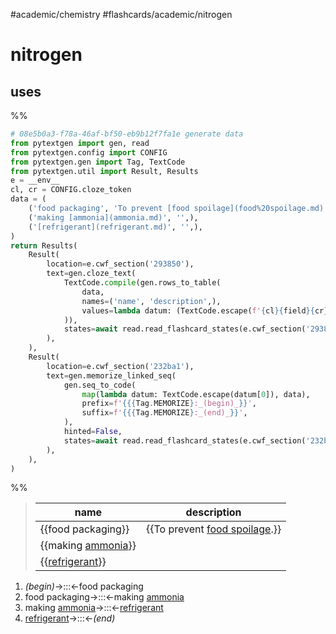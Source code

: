 #academic/chemistry #flashcards/academic/nitrogen

# nitrogen

## uses

%%
```Python
# 08e5b0a3-f78a-46af-bf50-eb9b12f7fa1e generate data
from pytextgen import gen, read
from pytextgen.config import CONFIG
from pytextgen.gen import Tag, TextCode
from pytextgen.util import Result, Results
e = __env__
cl, cr = CONFIG.cloze_token
data = (
	('food packaging', 'To prevent [food spoilage](food%20spoilage.md).',),
	('making [ammonia](ammonia.md)', '',),
	('[refrigerant](refrigerant.md)', '',),
)
return Results(
	Result(
		location=e.cwf_section('293850'),
		text=gen.cloze_text(
			TextCode.compile(gen.rows_to_table(
				data,
				names=('name', 'description',),
				values=lambda datum: (TextCode.escape(f'{cl}{field}{cr}') if field else '' for field in datum),
			)),
			states=await read.read_flashcard_states(e.cwf_section('293850')),
		),
	),
	Result(
		location=e.cwf_section('232ba1'),
		text=gen.memorize_linked_seq(
			gen.seq_to_code(
				map(lambda datum: TextCode.escape(datum[0]), data),
				prefix=f'{{{Tag.MEMORIZE}:_(begin)_}}',
				suffix=f'{{{Tag.MEMORIZE}:_(end)_}}',
			),
			hinted=False,
			states=await read.read_flashcard_states(e.cwf_section('232ba1')),
		),
	),
)
```
%%

<!--08e5b0a3-f78a-46af-bf50-eb9b12f7fa1e generate section="293850"--><!-- The following content is generated at 2023-03-14T22:44:07.536441+08:00. Any edits will be overridden! -->

> name | description
> -|-
> {{food packaging}} | {{To prevent [food spoilage](food%20spoilage.md).}}
> {{making [ammonia](ammonia.md)}} |
> {{[refrigerant](refrigerant.md)}} |

<!--/08e5b0a3-f78a-46af-bf50-eb9b12f7fa1e-->

<!--08e5b0a3-f78a-46af-bf50-eb9b12f7fa1e generate section="232ba1"--><!-- The following content is generated at 2023-03-14T22:44:07.551779+08:00. Any edits will be overridden! -->

1. _(begin)_→:::←food packaging
2. food packaging→:::←making [ammonia](ammonia.md)
3. making [ammonia](ammonia.md)→:::←[refrigerant](refrigerant.md)
4. [refrigerant](refrigerant.md)→:::←_(end)_

<!--/08e5b0a3-f78a-46af-bf50-eb9b12f7fa1e-->
